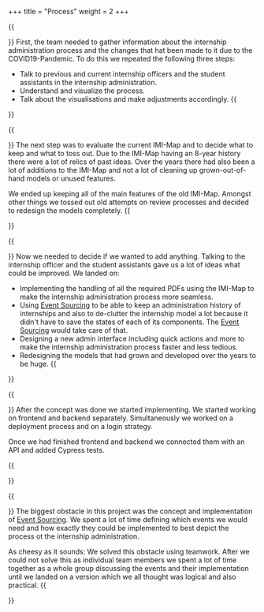 +++
title = "Process"
weight = 2
+++



{{<section title="Gathering Information">}}
First, the team needed to gather information about the internship administration process and the changes that hat been made to it due to the COVID19-Pandemic. To do this we repeated the following three steps:
* Talk to previous and current internship officers and the student assistants in the internship administration.
* Understand and visualize the process.
* Talk about the visualisations and make adjustments accordingly.
{{</section>}}



{{<section title="What to keep?">}}
The next step was to evaluate the current IMI-Map and to decide what to keep and what to toss out. Due to the IMI-Map having an 8-year history there were a lot of relics of past ideas. Over the years there had also been a lot of additions to the IMI-Map and not a lot of cleaning up grown-out-of-hand models or unused features.

We ended up keeping all of the main features of the old IMI-Map. Amongst other things we tossed out old attempts on review processes and decided to redesign the models completely.
{{</section>}}



{{<section title="What to add?">}}
Now we needed to decide if we wanted to add anything. Talking to the internship officer and the student assistants gave us a lot of ideas what could be improved. We landed on:
* Implementing the handling of all the required PDFs using the IMI-Map to make the internship administration process more seamless.
* Using [Event Sourcing](https://martinfowler.com/eaaDev/EventSourcing.html) to be able to keep an administration history of internships and also to de-clutter the internship model a lot because it didn't have to save the states of each of its components. The [Event Sourcing](https://martinfowler.com/eaaDev/EventSourcing.html) would take care of that.
* Designing a new admin interface including quick actions and more to make the internship administration process faster and less tedious.
* Redesigning the models that had grown and developed over the years to be huge.
{{</section>}}



{{<section title="Rewriting">}}
After the concept was done we started implementing. We started working on frontend and backend separately. Simultaneously we worked on a deployment process and on a login strategy.

Once we had finished frontend and backend we connected them with an API and added Cypress tests.

{{</section>}}



{{<section title="Obstacles">}}
The biggest obstacle in this project was the concept and implementation of [Event Sourcing](https://martinfowler.com/eaaDev/EventSourcing.html). We spent a lot of time defining which events we would need and how exactly they could be implemented to best depict the process ot the internship administration.

As cheesy as it sounds: We solved this obstacle using teamwork. After we could not solve this as individual team members we spent a lot of time together as a whole group discussing the events and their implementation until we landed on a version which we all thought was logical and also practical.
{{</section>}}
